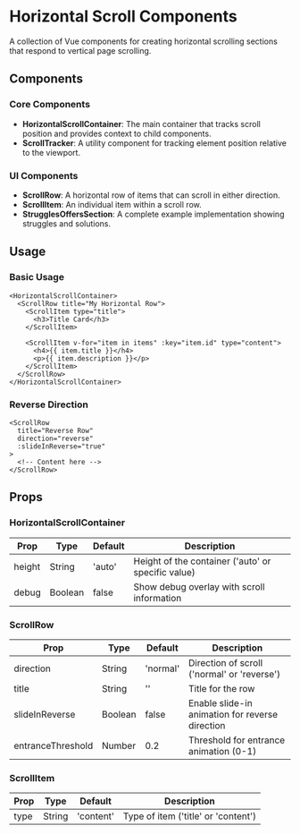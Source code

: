 # Horizontal Scroll Components

A collection of Vue components for creating horizontal scrolling sections that respond to vertical page scrolling.

## Components

### Core Components

- **HorizontalScrollContainer**: The main container that tracks scroll position and provides context to child components.
- **ScrollTracker**: A utility component for tracking element position relative to the viewport.

### UI Components

- **ScrollRow**: A horizontal row of items that can scroll in either direction.
- **ScrollItem**: An individual item within a scroll row.
- **StrugglesOffersSection**: A complete example implementation showing struggles and solutions.

## Usage

### Basic Usage

```vue
<HorizontalScrollContainer>
  <ScrollRow title="My Horizontal Row">
    <ScrollItem type="title">
      <h3>Title Card</h3>
    </ScrollItem>
    
    <ScrollItem v-for="item in items" :key="item.id" type="content">
      <h4>{{ item.title }}</h4>
      <p>{{ item.description }}</p>
    </ScrollItem>
  </ScrollRow>
</HorizontalScrollContainer>
```

### Reverse Direction

```vue
<ScrollRow 
  title="Reverse Row" 
  direction="reverse"
  :slideInReverse="true"
>
  <!-- Content here -->
</ScrollRow>
```

## Props

### HorizontalScrollContainer

| Prop | Type | Default | Description |
|------|------|---------|-------------|
| height | String | 'auto' | Height of the container ('auto' or specific value) |
| debug | Boolean | false | Show debug overlay with scroll information |

### ScrollRow

| Prop | Type | Default | Description |
|------|------|---------|-------------|
| direction | String | 'normal' | Direction of scroll ('normal' or 'reverse') |
| title | String | '' | Title for the row |
| slideInReverse | Boolean | false | Enable slide-in animation for reverse direction |
| entranceThreshold | Number | 0.2 | Threshold for entrance animation (0-1) |

### ScrollItem

| Prop | Type | Default | Description |
|------|------|---------|-------------|
| type | String | 'content' | Type of item ('title' or 'content') |